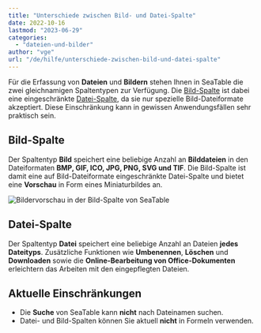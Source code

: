 ```yaml
---
title: "Unterschiede zwischen Bild- und Datei-Spalte"
date: 2022-10-16
lastmod: "2023-06-29"
categories: 
  - "dateien-und-bilder"
author: "vge"
url: "/de/hilfe/unterschiede-zwischen-bild-und-datei-spalte"
---
```


Für die Erfassung von **Dateien** und **Bildern** stehen Ihnen in SeaTable die zwei gleichnamigen Spaltentypen zur Verfügung. Die [Bild-Spalte](https://seatable.io/docs/dateien-und-bilder/die-bild-spalte/) ist dabei eine eingeschränkte [Datei-Spalte](https://seatable.io/docs/datei-und-bildanhaenge/die-datei-spalte/), da sie nur spezielle Bild-Dateiformate akzeptiert. Diese Einschränkung kann in gewissen Anwendungsfällen sehr praktisch sein.

## Bild-Spalte

Der Spaltentyp **Bild** speichert eine beliebige Anzahl an **Bilddateien** in den Dateiformaten **BMP, GIF, ICO, JPG, PNG, SVG und TIF**. Die Bild-Spalte ist damit eine auf Bild-Dateiformate eingeschränkte Datei-Spalte und bietet eine **Vorschau** in Form eines Miniaturbildes an.

![Bildervorschau in der Bild-Spalte von SeaTable](https://seatable.io/wp-content/uploads/2022/10/picture-preview-seatable.png)

## Datei-Spalte

Der Spaltentyp **Datei** speichert eine beliebige Anzahl an Dateien **jedes Dateityps**. Zusätzliche Funktionen wie **Umbenennen**, **Löschen** und **Downloaden** sowie die **Online-Bearbeitung von Office-Dokumenten** erleichtern das Arbeiten mit den eingepflegten Dateien.

## Aktuelle Einschränkungen

- Die **Suche** von SeaTable kann **nicht** nach Dateinamen suchen.
- Datei- und Bild-Spalten können Sie aktuell **nicht** in Formeln verwenden.
